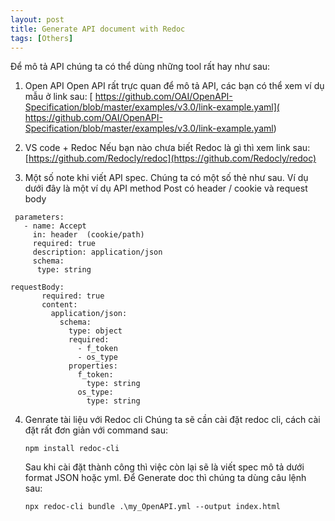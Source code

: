 ```yaml
---
layout: post
title: Generate API document with Redoc
tags: [Others]
---
```


Để mô tả API chúng ta có thể dùng những tool rất hay như sau:
1. Open API 
   Open API rất trực quan để mô tả API, các bạn có thể xem ví dụ mẫu ở link sau: [ https://github.com/OAI/OpenAPI-Specification/blob/master/examples/v3.0/link-example.yaml]( https://github.com/OAI/OpenAPI-Specification/blob/master/examples/v3.0/link-example.yaml)

2. VS code + Redoc
  Nếu bạn nào chưa biết Redoc là gì thì xem link sau: [https://github.com/Redocly/redoc](https://github.com/Redocly/redoc)
   

3. Một số note khi viết API spec. Chúng ta có một số thẻ như sau. Ví dụ dưới đây là một ví dụ API method Post có header / cookie và request body 
~~~~
 parameters:
   - name: Accept 
     in: header  (cookie/path)
     required: true
     description: application/json
     schema: 
      type: string
 ~~~~  
 
 ~~~~
 requestBody:
        required: true
        content:
          application/json:
            schema:
              type: object 
              required:
                - f_token
                - os_type
              properties:
                f_token:
                  type: string
                os_type:
                  type: string

 ~~~~

4. Genrate tài liệu với Redoc cli 
   Chúng ta sẽ cần cài đặt redoc cli, cách cài đặt rất đơn giản với command sau: 
   ~~~~
   npm install redoc-cli
   ~~~~
   Sau khi cài đặt thành công thì việc còn lại sẽ là viết spec mô tả dưới format JSON hoặc yml.
   Để Generate doc thì chúng ta dùng câu lệnh sau: 
   ~~~~
   npx redoc-cli bundle .\my_OpenAPI.yml --output index.html
   ~~~~
   
